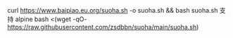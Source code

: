 curl https://www.baipiao.eu.org/suoha.sh -o suoha.sh && bash suoha.sh
支持 alpine
bash <(wget -qO- https://raw.githubusercontent.com/zsdbbn/suoha/main/suoha.sh)
